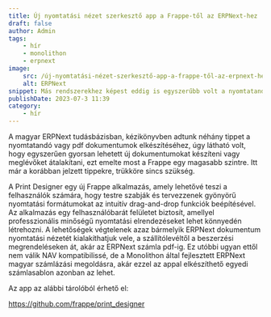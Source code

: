 ```yaml
---
title: Új nyomtatási nézet szerkesztő app a Frappe-től az ERPNext-hez
draft: false
author: Admin
tags:
    - hír
    - monolithon
    - erpnext
image:
    src: /új-nyomtatási-nézet-szerkesztő-app-a-frappe-től-az-erpnext-hez.png
    alt: ERPNext
snippet: Más rendszerekhez képest eddig is egyszerűbb volt a nyomtatandó vagy pdf dokumentumok elkészítése az ERPNext-tel, de mostantól tényleg bárkinek gyerekjáték.
publishDate: 2023-07-3 11:39
category:
    - hír
---
```


A magyar ERPNext tudásbázisban, kézikönyvben adtunk néhány tippet a nyomtatandó vagy pdf dokumentumok elkészítéséhez, úgy látható volt, hogy egyszerűen gyorsan lehetett új dokumentumokat készíteni vagy meglévőket átalakítani, ezt emelte most a Frappe egy magasabb szintre. Itt már a korábban jelzett tippekre, trükköre sincs szükség.

A Print Designer egy új Frappe alkalmazás, amely lehetővé teszi a felhasználók számára, hogy testre szabják és tervezzenek gyönyörű nyomtatási formátumokat az intuitív drag-and-drop funkciók beépítésével. Az alkalmazás egy felhasználóbarát felületet biztosít, amellyel professzionális minőségű nyomtatási elrendezéseket lehet könnyedén létrehozni. A lehetőségek végtelenek azaz bármelyik ERPNext dokumentum nyomtatási nézetét kialakíthatjuk vele, a szállítólevéltől a beszerzési megrendeléseken át, akár az ERPNext számla pdf-ig. Ez utóbbi ugyan ettől nem válik NAV kompatibilissé, de a Monolithon által fejlesztett ERPNext magyar számlázási megoldásra, akár ezzel az appal elkészíthető egyedi számlasablon azonban az lehet.



Az app az alábbi tárolóból érhető el:

https://github.com/frappe/print_designer
